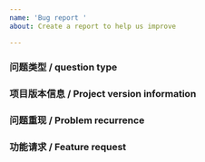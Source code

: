 ```yaml
---
name: 'Bug report '
about: Create a report to help us improve

---
```


### 问题类型 / question type

### 项目版本信息 / Project version information

### 问题重现 / Problem recurrence

### 功能请求 / Feature request
